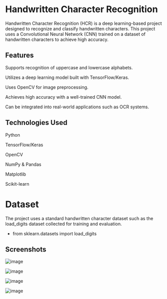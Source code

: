 
# Handwritten Character Recognition

Handwritten Character Recognition (HCR) is a deep learning-based project designed to recognize and classify handwritten characters. This project uses a Convolutional Neural Network (CNN) trained on a dataset of handwritten characters to achieve high accuracy.


## Features

Supports recognition of uppercase and lowercase alphabets.

Utilizes a deep learning model built with TensorFlow/Keras.

Uses OpenCV for image preprocessing.

Achieves high accuracy with a well-trained CNN model.

Can be integrated into real-world applications such as OCR systems.


## Technologies Used

Python

TensorFlow/Keras

OpenCV

NumPy & Pandas

Matplotlib

Scikit-learn


# Dataset

The project uses a standard handwritten character dataset such as the load_digits dataset collected for training and evaluation.

* from sklearn.datasets import load_digits


## Screenshots

![image](https://github.com/user-attachments/assets/944b42db-ff83-48c0-9197-23fc1cad650e)

![image](https://github.com/user-attachments/assets/114cf7b9-7054-4f62-b4a5-ed501c6e94b6)

![image](https://github.com/user-attachments/assets/b8eade44-d527-4d7b-b73b-e830e9cd872e)

![image](https://github.com/user-attachments/assets/f7421729-c8a4-4e3d-9532-c4a9c00608b8)
